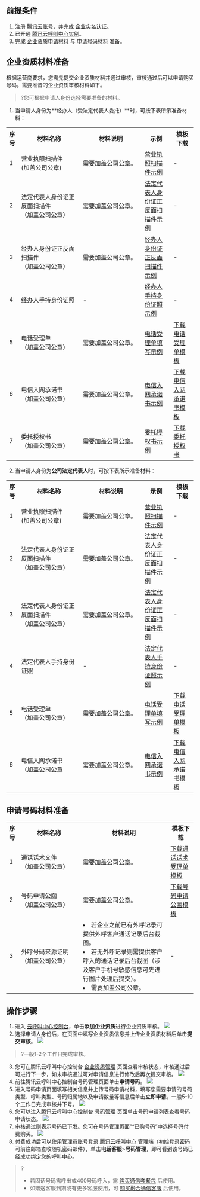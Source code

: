 [](id:number)
## 前提条件

1. 注册 [腾讯云账号](https://cloud.tencent.com/document/product/378/17985)，并完成 [企业实名认证](https://cloud.tencent.com/document/product/378/10496)。
2. 已开通 [腾讯云呼叫中心实例](https://cloud.tencent.com/document/product/679/48028)。
3. 完成 [企业资质申请材料](#enterprise) 与 [申请号码材料](#number) 准备。

[](id:enterprise)
## 企业资质材料准备
根据运营商要求，您需先提交企业资质材料并通过审核，审核通过后可以申请购买号码。需要准备的企业资质审核材料如下。
>?您可根据申请人身份选择需要准备的材料。

1. 当申请人身份为**经办人（受法定代表人委托）**时，可按下表所示准备材料：
<table>
   <tr>
      <th width="10px" style="text-align:center">序号</td>
      <th width="150px" style="text-align:center">材料名称</td>
      <th width="150px"  style="text-align:center">材料说明</td>
      <th width="0px"  style="text-align:center">示例</td>
      <th width="0px"  style="text-align:center">模板下载</td>
   </tr>
   <tr>
      <td>1</td>
      <td>营业执照扫描件
<br>(加盖公司公章)</td>
      <td>需要加盖公司公章。</td>
      <td><a href="xxxxxxxx">营业执照扫描件示例</a></td>
      <td>-</td>
   </tr>
   <tr>
      <td>2</td>
      <td>法定代表人身份证正反面扫描件
<br>（加盖公司公章）</td>
      <td>需要加盖公司公章。</td>
      <td><a href="xxxxxxxxxxxxxxx">法定代表人身份证正反面扫描件示例</a></td>
      <td>-</td>
   </tr>
   <tr>
      <td>3</td>
      <td>经办人身份证正反面扫描件
<br>（加盖公司公章）</td>
      <td>需要加盖公司公章。</td>
      <td><a href="xxxxxxxxxxxxxxx">经办人身份证正反面扫描件示例</a></td>
      <td>-</td>
   </tr>
   <tr>
      <td>4</td>
      <td>经办人手持身份证照</td>
      <td>-</td>
      <td><a href="xxxxxxxxxxxxxxx">经办人手持身份证照示例</a></td>
      <td>-</td>
   </tr>
   <tr>
      <td>5</td>
      <td>电话受理单
<br>（加盖公司公章）</td>
      <td>需要加盖公司公章。</td>
      <td><a href="xxxxxxxxxxxxxxx">电话受理单填写示例</a></td>
      <td><a href="xxxxxxxxxxxxxxx">下载电话受理单模板</a></td>
   </tr>
   <tr>
      <td>6</td>
      <td>电信入网承诺书
<br>（加盖公司公章）</td>
      <td>需要加盖公司公章。</td>
      <td><a href="xxxxxxxxxxxxxxx">电信入网承诺书示例</a></td>
      <td><a href="xxxxxxxxxxxxxxx">下载电信入网承诺书模板</a></td>
   </tr>
   <tr>
      <td>7</td>
      <td>委托授权书
<br>（加盖公司公章）</td>
      <td>需要加盖公司公章。</td>
      <td><a href="xxxxxxxxxxxxxxx">委托授权书示例</a></td>
      <td><a href="xxxxxxxxxxxxxxx">下载委托授权书</a></td>
   </tr>
</table>

2. 当申请人身份为**公司法定代表人**时，可按下表所示准备材料：
<table>
   <tr>
      <th width="10px" style="text-align:center">序号</td>
      <th width="150px" style="text-align:center">材料名称</td>
      <th width="150px"  style="text-align:center">材料说明</td>
      <th width="0px"  style="text-align:center">示例</td>
      <th width="0px"  style="text-align:center">模板下载</td>
   </tr>
   <tr>
      <td>1</td>
      <td>营业执照扫描件
<br>(加盖公司公章)</td>
      <td>需要加盖公司公章。</td>
      <td><a href="xxxxxxxx">营业执照扫描件示例</a></td>
      <td>-</td>
   </tr>
   <tr>
      <td>2</td>
      <td>法定代表人身份证正反面扫描件
<br>（加盖公司公章）</td>
      <td>需要加盖公司公章。</td>
      <td><a href="xxxxxxxxxxxxxxx">法定代表人身份证正反面扫描件示例</a></td>
      <td>-</td>
   </tr>
   <tr>
      <td>3</td>
      <td>法定代表人身份证正反面扫描件
<br>（加盖公司公章）</td>
      <td>需要加盖公司公章。</td>
      <td><a href="xxxxxxxxxxxxxxx">法定代表人身份证正反面扫描件示例</a></td>
      <td>-</td>
   </tr>
   <tr>
      <td>4</td>
      <td>法定代表人手持身份证照</td>
      <td>-</td>
      <td><a href="xxxxxxxxxxxxxxx">法定代表人手持身份证照示例</a></td>
      <td>-</td>
   </tr>
   <tr>
      <td>5</td>
      <td>电话受理单
<br>（加盖公司公章）</td>
      <td>需要加盖公司公章。</td>
      <td><a href="xxxxxxxxxxxxxxx">电话受理单填写示例</a></td>
      <td><a href="xxxxxxxxxxxxxxx">下载电话受理单模板</a></td>
   </tr>
   <tr>
      <td>6</td>
      <td>电信入网承诺书<br>
（加盖公司公章</td>
      <td>需要加盖公司公章。</td>
      <td><a href="xxxxxxxxxxxxxxx">电信入网承诺书示例</a></td>
      <td><a href="xxxxxxxxxxxxxxx">下载电信入网承诺书模板</a></td>
   </tr>
	 </table>
	 
[](id:number)
## 申请号码材料准备
<table>
   <tr>
      <th width="10px" style="text-align:center">序号</td>
      <th width="150px" style="text-align:center">材料名称</td>
      <th width="0px"  style="text-align:center">材料说明</td>
      <th width="0px"  style="text-align:center">模板下载</td>
   </tr>
   <tr>
      <td>1</td>
      <td>通话话术文件
 <br>（加盖公司公章）</td>
      <td>需要加盖公司公章。</td>
      <td><a href="xxxxxxxxxxxxxxx">下载通话话术受理单模板</a></td>
   </tr>
   <tr>
      <td>2</td>
      <td>号码申请公函
<br>（加盖公司公章）</td>
      <td>需要加盖公司公章。</td>
      <td><a href="xxxxxxxxxxxxxxx">下载号码申请公函模板</a></td>
   </tr>
   <tr>
      <td>3</td>
      <td>外呼号码来源证明
<br>（加盖公司公章）</td>
      <td><li>若企业之前已有外呼记录可提供外呼客户通话记录后台截图。</li><li>若无外呼记录则需提供客户呼入的通话记录后台截图（涉及客户手机号敏感信息可先进行图片处理后提交）。</li>
<li>需要加盖公司公章。</li></td>
      <td>-</td>
   </tr>
	 </table>
	 
## 操作步骤
1. 进入 [云呼叫中心控制台](https://console.cloud.tencent.com/ccc)，单击**添加企业资质**进行企业资质审核。
![](https://qcloudimg.tencent-cloud.cn/raw/da02aa2f6e231ffffda1f226868c5c7e.png)
2. 选择申请人身份后，在页面中填写企业资质信息并上传企业资质材料后单击**提交审核**。
![](https://qcloudimg.tencent-cloud.cn/raw/f09e41698b79809d95daf3f691fef63c.png)
>?一般1-2个工作日完成审核。
3. 您可在腾讯云呼叫中心控制台 [企业资质管理](https://console.cloud.tencent.com/ccc/enterprise) 页面查看审核状态，审核通过后可进行下一步，如未审核通过可对申请信息进行修改后再次提交审核。
![](https://qcloudimg.tencent-cloud.cn/raw/7db222c57c6bb99acf283cbc86675e7f.png)
4. 前往腾讯云呼叫中心控制台号码管理页面单击**申请号码**。
![](https://qcloudimg.tencent-cloud.cn/raw/42942b36419f410247386440dce33d98.png)
5. 进入号码申请页面填写相关信息并上传号码申请材料，填写您需要申请的号码类型、呼叫类型、号码归属地以及申请数量等信息后单击**立即申请**。一般5-10个工作日完成审核并下号。
![](https://qcloudimg.tencent-cloud.cn/raw/90261c05b4ac569341a9729ec7c6161b.png)
6. 您可以进入腾讯云呼叫中心控制台 [号码管理](https://console.cloud.tencent.com/ccc/number/apply) 页面单击号码申请列表查看号码申请状态。
![](https://qcloudimg.tencent-cloud.cn/raw/229f67031832b9c4736e7cffbafb7173.png)
7. 审核通过则表示号码已下发。您可在号码管理页面”“已购号码”中选择号码付费购买。
![](https://qcloudimg.tencent-cloud.cn/raw/b2127bf88c85c443841a03c8c0449830.png)
8. 付费成功后可以使用管理员账号登录 [腾讯云呼叫中心](https://tccc.qcloud.com/login) 管理端（初始登录密码可前往邮箱查收随机密码邮件），单击**电话客服**>**号码管理**，即可看到该号码已经成功绑定您的呼叫中心。
>?
>-  若固话号码需呼出或400号码呼入，需 [购买通信套餐包](https://cloud.tencent.com/document/product/679/63786) 后使用。
>- 如赠送客服到期或有更多客服使用，可 [购买融合通信客服](https://cloud.tencent.com/document/product/679/48025) 后使用。
